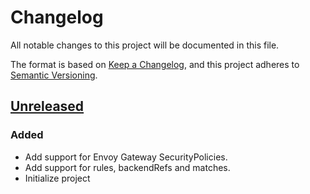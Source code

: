 # Changelog

All notable changes to this project will be documented in this file.

The format is based on [Keep a Changelog](https://keepachangelog.com/en/1.0.0/),
and this project adheres to [Semantic Versioning](https://semver.org/spec/v2.0.0.html).



## [Unreleased]

### Added

- Add support for Envoy Gateway SecurityPolicies.
- Add support for rules, backendRefs and matches.
- Initialize project

[Unreleased]: https://github.com/giantswarm/ga-migration-cli/tree/main
